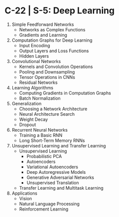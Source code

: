 # C-22 | S-5: Deep Learning

1. Simple Feedforward Networks
    - Networks as Complex Functions
    - Gradients and Learning
2. Computation Graphs for Deep Learning
    - Input Encoding
    - Output Layers and Loss Functions
    - Hidden Layers
3. Convolutional Networks
    - Kernels and Convolution Operations
    - Pooling and Downsampling
    - Tensor Operations in CNNs
    - Residual Networks
4. Learning Algorithms
    - Computing Gradients in Computation Graphs
    - Batch Normalization
5. Generalization
    - Choosing a Network Architecture
    - Neural Architecture Search
    - Weight Decay
    - Dropout
6. Recurrent Neural Networks
    - Training a Basic RNN
    - Long Short-Term Memory RNNs
7. Unsupervised Learning and Transfer Learning
    - Unsupervised Learning
        - Probabilistic PCA
        - Autoencoders
        - Variational Autoencoders
        - Deep Autoregressive Models
        - Generative Adversarial Networks
        - Unsupervised Translation
    - Transfer Learning and Multitask Learning
8. Applications
    - Vision
    - Natural Language Processing
    - Reinforcement Learning
